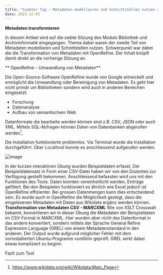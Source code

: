 ```yaml
---
title: "Siebter Tag - Metadaten modellieren und Schnittstellen nutzen 2/2"
date: 2021-12-03
---
```


**Metadaten transformieren**

In diesem Artikel wird auf die siebte Sitzung des Moduls Bibliothek und Archivinformatik eingegangen. Thema dabei waren der zweite Teil von Metadaten modellieren und Schnittstellen nutzen. Schwerpunkt war dabei die die Transformation von Metadaten mit OpenRefine. Der Inhalt knüpft damit direkt an die vorherige Sitzung an. 

** OpenRefine – Umwandlung von Metadaten**

Die Open-Source-Software OpenRefine wurde von Google entwickelt und ermöglicht die Umwandlung oder Bereinigung von Metadaten. Es geht hier nicht primär um Bibliotheken sondern wird auch in anderen Bereichen eingesetzt:
- Forschung
- Datenanalyse
- Aufbau von semantischem Web

Datenformate die bearbeite werden können sind z.B. CSV, JSON oder auch XML. Mittels SQL-Abfragen können Daten von Datenbanken abgerufen werden[^1]. 

Die Installation funktionierte problemlos. Via Terminal wurde die Installation durchgeführt. Über Localhost konnte es anschliessend aufgerufen werden. 

![image](https://user-images.githubusercontent.com/71718724/150866666-ccf9007e-906b-495a-bdef-a8feea88950d.png)

In der kurzen interaktiven Übung wurden Beispieldaten erfasst. Der Beispieldatensatz in Form einer CSV-Datei haben wir von den Dozenten zur Verfügung gestellt bekommen. Anschliessend befassten wird uns mit den Funktionen des Tools. Daten konnten vereinheitlicht werden, Einträge gefiltert. Bei den Beispielen funktioniert es ähnlich wie Excel jedoch ist OpenRefine effizienter. Bei grossen Datenmengen kann dies entscheidend sein. Es wurde auch in OpenRefine die Möglichkeit gezeigt, dass die eingelesenen Metadaten mit Daten aus Wikidata ergänz werden können. 
**Transformation von Metadaten CSV - MARCXML**
Wie von XSLT Crosswalt bekannt, konvertieren wir in dieser Übung die Metadaten der Beispieldaten im CSV-Format in MARCXML. Hier wurden aber nicht das Datenformat in das andere konvertiert, sondern mittels der Sprache General Refine Expression Language (GREL) von einem Metadatenstandard in den anderen. Der Output wurde aufgrund möglicher Fehler mit dem vorinstallierten Ubuntu-Programm «xmllint» geprüft. GREL wirkt dabei etwas kompliziert zu beginn. 

Fazit zum Tool


[^1]: https://www.wikidata.org/wiki/Wikidata:Main_Page
